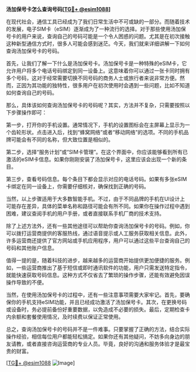 **汤加保号卡怎么查询号码[[TG💪+ @esim1088](https://t.me/s/esim1088)]**

在现代社会，通信工具已经成为了我们日常生活中不可或缺的一部分。而随着技术的发展，电子SIM卡（eSIM）逐渐成为了一种流行的选择。对于那些使用汤加保号卡的用户来说，查询自己的号码可能是一个令人困惑的问题。尤其是在初次接触这种新型通信方式时，很多人可能会感到迷茫。今天，我们就来详细讲解一下如何查询汤加保号卡的号码。

首先，让我们了解一下什么是汤加保号卡。汤加保号卡是一种特殊的eSIM卡，它允许用户将多个电话号码绑定到同一设备上。这意味着你可以通过一张卡同时拥有多个号码，这对于经常需要切换不同号码的商务人士或旅行者来说非常方便。然而，正因为其功能的独特性，很多用户在初次使用时会遇到一些问题，比如不知道如何查询自己的号码。

那么，具体该如何查询汤加保号卡的号码呢？其实，方法并不复杂，只需要按照以下步骤操作即可：

第一步，打开你的手机设置。通常情况下，手机的设置图标会在主屏幕上显示为一个齿轮形状。点击进入后，找到“蜂窝网络”或者“移动网络”的选项。不同的手机品牌可能会有不同的名称，但大致位置是相似的。

第二步，选择“服务计划”或“SIM卡管理”。在这个界面中，你应该能够看到所有已激活的eSIM卡信息。如果你刚刚安装了汤加保号卡，这里应该会出现一个新的条目。

第三步，查看号码信息。每个条目下都会显示对应的电话号码。如果有多张eSIM卡绑定在同一设备上，你需要仔细核对，确保找到正确的号码。

当然，以上步骤适用于大多数智能手机。不过，由于不同品牌的手机在UI设计上可能存在差异，具体的菜单名称和路径可能会有所不同。如果你在操作过程中遇到困难，建议查阅手机的用户手册，或者直接联系手机厂商的技术支持。

除了上述方法外，还有一些其他途径可以帮助你查询汤加保号卡的号码。例如，你可以拨打运营商提供的客服热线，通过语音提示或人工服务获取相关信息。此外，许多运营商还提供了官方网站或手机应用程序，用户可以通过这些平台查询自己的号码和其他账户信息。

值得一提的是，随着科技的进步，越来越多的运营商开始提供更加便捷的服务。例如，一些运营商推出了基于短信或即时通讯软件的功能，用户只需发送特定指令，就能快速获取号码信息。这种方式不仅省去了繁琐的操作步骤，还能有效避免因误操作导致的不便。

当然，在使用汤加保号卡的过程中，还有一些注意事项需要大家牢记。首先，要确保你的手机支持eSIM功能，并且已经成功激活了汤加保号卡。其次，在更换号码或设备时，务必提前备份好重要数据，以免造成不必要的损失。最后，定期检查卡内余额和套餐使用情况，及时续费以保证正常使用。

总之，查询汤加保号卡的号码并不是一件难事。只要掌握了正确的方法，结合实际操作经验，相信每位用户都能轻松搞定。如果你还有其他疑问，不妨多向身边的朋友请教，或者直接咨询运营商的专业人员。毕竟，良好的沟通和服务体验才是最宝贵的财富。

[[TG💪+ @esim1088](https://t.me/s/esim1088) ![Image](https://i.postimg.cc/4NQfJmqS/Snipaste-2025-05-13-00-14-12.png)]
